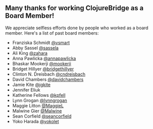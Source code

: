 ## Many thanks for working ClojureBridge as a Board Member!

We appreciate selfless efforts done by people who worked as a board member.
Here's a list of past board members:

- Franziska Schmidt [@vsmart](https://github.com/vsmart)
- Abby Sassel [@sassela](https://github.com/sassela)
- Ali King [@zahara](https://github.com/zahara)
- Anna Pawlicka [@annapawlicka](https://github.com/annapawlicka)
- Bhaskar Mookerji [@mookerji](https://github.com/mookerji)
- Bridget Hillyer [@bridgethillyer](https://github.com/bridgethillyer)
- Clinton N. Dreisbach [@cndreisbach](https://github.com/cndreisbach)
- David Chambers [@davidchambers](https://github.com/davidchambers)
- Jamie Kite [@jgkite](https://github.com/jgkite)
- Jennifer Eliuk
- Katherine Fellows [@kpfell](https://github.com/k4y3ff)
- Lynn Grogan [@lynngrogan](https://github.com/lynngrogan)
- Maggie Litton [@MaggieL](https://github.com/MaggieL)
- Malwine Gier [@Malwine](https://github.com/Malwine)
- Sean Corfield [@seancorfield](https://github.com/seancorfield)
- Yoko Harada [@yokolet](https://github.com/yokolet)
